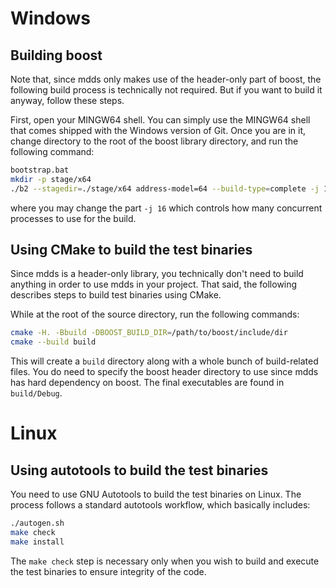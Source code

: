 
# Windows

## Building boost

Note that, since mdds only makes use of the header-only part of boost, the
following build process is technically not required.  But if you want to build
it anyway, follow these steps.

First, open your MINGW64 shell.  You can simply use the MINGW64 shell that
comes shipped with the Windows version of Git.  Once you are in it, change
directory to the root of the boost library directory, and run the following
command:

```bash
bootstrap.bat
mkdir -p stage/x64
./b2 --stagedir=./stage/x64 address-model=64 --build-type=complete -j 16
```

where you may change the part `-j 16` which controls how many concurrent
processes to use for the build.

## Using CMake to build the test binaries

Since mdds is a header-only library, you technically don't need to build
anything in order to use mdds in your project.  That said, the following
describes steps to build test binaries using CMake.

While at the root of the source directory, run the following commands:

```bash
cmake -H. -Bbuild -DBOOST_BUILD_DIR=/path/to/boost/include/dir
cmake --build build
```

This will create a `build` directory along with a whole bunch of build-related
files.  You do need to specify the boost header directory to use since mdds
has hard dependency on boost.  The final executables are found in `build/Debug`.

# Linux

## Using autotools to build the test binaries

You need to use GNU Autotools to build the test binaries on Linux.  The
process follows a standard autotools workflow, which basically includes:

```bash
./autogen.sh
make check
make install
```

The `make check` step is necessary only when you wish to build and execute the
test binaries to ensure integrity of the code.
